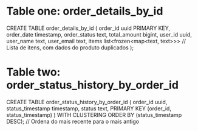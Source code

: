 # Table one: order_details_by_id

CREATE TABLE order_details_by_id (
order_id uuid PRIMARY KEY,
order_date timestamp,
order_status text,
total_amount bigint,
user_id uuid,
user_name text,
user_email text,
items list<frozen<map<text, text>>> // Lista de itens, com dados do produto duplicados
);

# Table two: order_status_history_by_order_id
CREATE TABLE order_status_history_by_order_id (
order_id uuid,
status_timestamp timestamp,
status text,
PRIMARY KEY (order_id, status_timestamp)
) WITH CLUSTERING ORDER BY (status_timestamp DESC); // Ordena do mais recente para o mais antigo